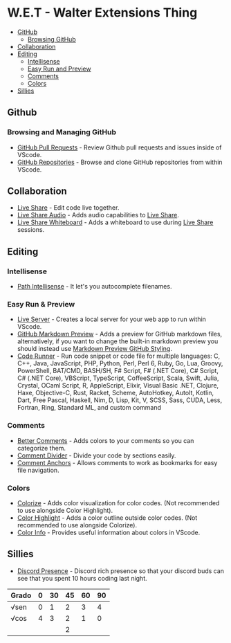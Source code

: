 # W.E.T - Walter Extensions Thing

- [GitHub](#github)
  - [Browsing GitHub](#browsing-and-managing-github)
- [Collaboration](#collaboration)
- [Editing](#editing)
  - [Intellisense](#intellisense)
  - [Easy Run and Preview](#easy-run--preview)
  - [Comments](#comments)
  - [Colors](#colors)
- [Sillies](#sillies)

## **Github**

### **Browsing and Managing GitHub**

- [GitHub Pull Requests](https://marketplace.visualstudio.com/items?itemName=GitHub.vscode-pull-request-github) - Review Github pull requests and issues inside of VScode.
- [GitHub Repositories](https://marketplace.visualstudio.com/items?itemName=GitHub.remotehub) - Browse and clone GitHub repositories from within VScode.


## **Collaboration**

- [Live Share](https://marketplace.visualstudio.com/items?itemName=MS-vsliveshare.vsliveshare) - Edit code live together.
- [Live Share Audio](https://marketplace.visualstudio.com/items?itemName=MS-vsliveshare.vsliveshare-audio) - Adds audio capabilities to [Live Share](https://marketplace.visualstudio.com/items?itemName=MS-vsliveshare.vsliveshare).
- [Live Share Whiteboard](https://marketplace.visualstudio.com/items?itemName=lostintangent.vsls-whiteboard) - Adds a whiteboard to use during [Live Share](https://marketplace.visualstudio.com/items?itemName=MS-vsliveshare.vsliveshare) sessions.

## **Editing**

### **Intellisense**

- [Path Intellisense](https://marketplace.visualstudio.com/items?itemName=christian-kohler.path-intellisense) - It let's you autocomplete filenames.

### **Easy Run & Preview**

- [Live Server](https://marketplace.visualstudio.com/items?itemName=ritwickdey.LiveServer) - Creates a local server for your web app to run within VScode.
- [GitHub Markdown Preview](https://marketplace.visualstudio.com/items?itemName=bierner.github-markdown-preview) - Adds a preview for GitHub markdown files, alternatively, if you want to change the built-in markdown preview you should instead use [Markdown Preview GitHub Styling](https://marketplace.visualstudio.com/items?itemName=bierner.markdown-preview-github-styles).
- [Code Runner](https://marketplace.visualstudio.com/items?itemName=formulahendry.code-runner) - Run code snippet or code file for multiple languages: C, C++, Java, JavaScript, PHP, Python, Perl, Perl 6, Ruby, Go, Lua, Groovy, PowerShell, BAT/CMD, BASH/SH, F# Script, F# (.NET Core), C# Script, C# (.NET Core), VBScript, TypeScript, CoffeeScript, Scala, Swift, Julia, Crystal, OCaml Script, R, AppleScript, Elixir, Visual Basic .NET, Clojure, Haxe, Objective-C, Rust, Racket, Scheme, AutoHotkey, AutoIt, Kotlin, Dart, Free Pascal, Haskell, Nim, D, Lisp, Kit, V, SCSS, Sass, CUDA, Less, Fortran, Ring, Standard ML, and custom command

### **Comments**

- [Better Comments](https://marketplace.visualstudio.com/items?itemName=aaron-bond.better-comments) - Adds colors to your comments so you can categorize them.
- [Comment Divider](https://marketplace.visualstudio.com/items?itemName=stackbreak.comment-divider) - Divide your code by sections easily.
- [Comment Anchors](https://marketplace.visualstudio.com/items?itemName=ExodiusStudios.comment-anchors) - Allows comments to work as bookmarks for easy file navigation.

### **Colors**

- [Colorize](https://marketplace.visualstudio.com/items?itemName=kamikillerto.vscode-colorize) - Adds color visualization for color codes. (Not recommended to use alongside Color Highlight).
- [Color Highlight](https://marketplace.visualstudio.com/items?itemName=naumovs.color-highlight) - Adds a color outline outside color codes. (Not recommended to use alongside Colorize).
- [Color Info](https://marketplace.visualstudio.com/items?itemName=anseki.vscode-color) - Provides useful information about colors in VScode.

## **Sillies**

- [Discord Presence](https://marketplace.visualstudio.com/items?itemName=icrawl.discord-vscode) - Discord rich presence so that your discord buds can see that you spent 10 hours coding last night.

|Grado|0|30|45|60|90|
-|-|-|-|-|-
√sen|0|1|2|3|4
√cos|4|3|2|1|0
||||2

